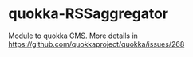 # quokka-RSSaggregator
Module to quokka CMS. More details in https://github.com/quokkaproject/quokka/issues/268
